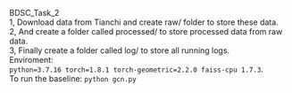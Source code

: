 BDSC_Task_2  
1, Download data from Tianchi and create raw/ folder to store these data.  
2, And create a folder called processed/ to store processed data from raw data.   
3, Finally create a folder called log/ to store all running logs.  
Enviroment:  
`python=3.7.16
torch=1.8.1
torch-geometric=2.2.0
faiss-cpu 1.7.3`.  
To run the baseline:
`python gcn.py`
